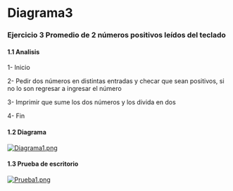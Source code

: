 # Diagrama3
### Ejercicio 3 Promedio de 2 números positivos leídos del teclado 
#### 1.1 Analisis
1-	Inicio

2-	Pedir dos números en distintas entradas y checar que sean positivos, si no lo son regresar a ingresar el número 

3-	Imprimir que sume los dos números y los divida en dos 

4-	Fin
#### 1.2 Diagrama
[![Diagrama1.png](https://i.gyazo.com/536480013ef12a96760bc945c6ac8bb0.png)](https://postimg.cc/nMwrWKHt)
#### 1.3 Prueba de escritorio
[![Prueba1.png](https://i.gyazo.com/eaf38cd43f38441c490e8e801ff67af3.png)](https://postimg.cc/8j6yJHcp)
